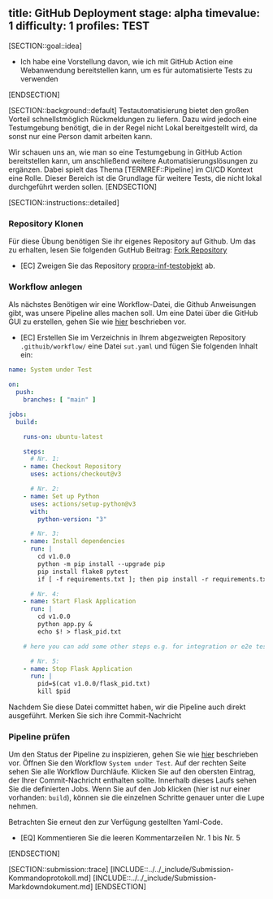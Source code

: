 title: GitHub Deployment
stage: alpha
timevalue: 1
difficulty: 1
profiles: TEST
---
[SECTION::goal::idea]

- Ich habe eine Vorstellung davon, wie ich mit GitHub Action eine Webanwendung bereitstellen kann,
  um es für automatisierte Tests zu verwenden

[ENDSECTION]

[SECTION::background::default]
Testautomatisierung bietet den großen Vorteil schnellstmöglich Rückmeldungen zu liefern. Dazu wird jedoch eine
Testumgebung benötigt, die in der Regel nicht Lokal bereitgestellt wird, da sonst nur eine Person damit arbeiten kann.

Wir schauen uns an, wie man so eine Testumgebung in GitHub Action bereitstellen kann, um anschließend weitere Automatisierungslösungen zu ergänzen. Dabei spielt das Thema [TERMREF::Pipeline] im CI/CD Kontext eine Rolle.
Dieser Bereich ist die Grundlage für weitere Tests, die nicht lokal durchgeführt werden sollen.
[ENDSECTION]

[SECTION::instructions::detailed]

### Repository Klonen

Für diese Übung benötigen Sie ihr eigenes Repository auf Github. Um das zu erhalten, lesen Sie
folgenden GutHub Beitrag: [Fork Repository](https://docs.github.com/de/pull-requests/collaborating-with-pull-requests/working-with-forks/fork-a-repo)

- [EC] Zweigen Sie das Repository [propra-inf-testobjekt](https://github.com/fubinf/propra-inf-testobjekt) ab.

### Workflow anlegen

Als nächstes Benötigen wir eine Workflow-Datei, die Github Anweisungen gibt, was unsere Pipeline alles machen soll. Um
eine Datei über die GitHub GUI zu erstellen, gehen Sie wie [hier](https://docs.github.com/de/repositories/working-with-files/managing-files/creating-new-files#) beschrieben vor.

- [EC] Erstellen Sie im Verzeichnis in Ihrem abgezweigten Repository `.githuib/workflow/` eine Datei `sut.yaml` und fügen Sie folgenden Inhalt ein:

```yaml
name: System under Test

on:
  push:
    branches: [ "main" ]

jobs:
  build:

    runs-on: ubuntu-latest

    steps:
      # Nr. 1: 
    - name: Checkout Repository
      uses: actions/checkout@v3

      # Nr. 2:
    - name: Set up Python
      uses: actions/setup-python@v3
      with:
        python-version: "3"

      # Nr. 3:
    - name: Install dependencies
      run: |
        cd v1.0.0
        python -m pip install --upgrade pip
        pip install flake8 pytest
        if [ -f requirements.txt ]; then pip install -r requirements.txt; fi

      # Nr. 4:
    - name: Start Flask Application
      run: |
        cd v1.0.0
        python app.py &
        echo $! > flask_pid.txt

    # here you can add some other steps e.g. for integration or e2e tests

      # Nr. 5:
    - name: Stop Flask Application
      run: |
        pid=$(cat v1.0.0/flask_pid.txt)
        kill $pid

```

Nachdem Sie diese Datei committet haben, wir die Pipeline auch direkt ausgeführt. Merken Sie sich ihre Commit-Nachricht

### Pipeline prüfen

Um den Status der Pipeline zu inspizieren, gehen Sie wie [hier](https://docs.github.com/de/actions/quickstart#viewing-your-workflow-results) beschrieben vor.
Öffnen Sie den Workflow `System under Test`. Auf der rechten Seite sehen Sie alle Workflow Durchläufe. Klicken
Sie auf den obersten Eintrag, der Ihrer Commit-Nachricht enthalten sollte. Innerhalb dieses Laufs sehen Sie
die definierten Jobs. Wenn Sie auf den Job klicken (hier ist nur einer vorhanden: `build`), können sie die
einzelnen Schritte genauer unter die Lupe nehmen.

Betrachten Sie erneut den zur Verfügung gestellten Yaml-Code.

- [EQ] Kommentieren Sie die leeren Kommentarzeilen Nr. 1 bis Nr. 5

[ENDSECTION]

[SECTION::submission::trace]
[INCLUDE::../../_include/Submission-Kommandoprotokoll.md]
[INCLUDE::../../_include/Submission-Markdowndokument.md]
[ENDSECTION]
